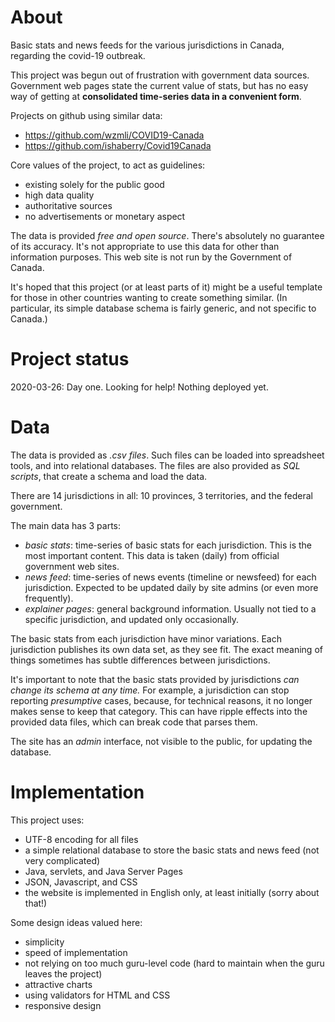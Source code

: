 # About
Basic stats and news feeds for the various jurisdictions in Canada, regarding the covid-19 outbreak.

This project was begun out of frustration with government data sources.
Government web pages state the current value of stats, but has no easy way of getting at **consolidated time-series data in a convenient form**.

Projects on github using similar data:

 * https://github.com/wzmli/COVID19-Canada
 * https://github.com/ishaberry/Covid19Canada
 
Core values of the project, to act as guidelines:

* existing solely for the public good
* high data quality
* authoritative sources 
* no advertisements or monetary aspect

The data is provided *free and open source*.
There's absolutely no guarantee of its accuracy. 
It's not appropriate to use this data for other than information purposes.
This web site is not run by the Government of Canada.

It's hoped that this project (or at least parts of it) might be a useful template for those in other countries wanting to create something similar. 
(In particular, its simple database schema is fairly generic, and not specific to Canada.)

# Project status

2020-03-26: Day one. Looking for help! Nothing deployed yet.

# Data 

The data is provided as *.csv files*.
Such files can be loaded into spreadsheet tools, and into relational databases.
The files are also provided as *SQL scripts*, that create a schema and load the data.

There are 14 jurisdictions in all: 10 provinces, 3 territories, and the federal government.

The main data has 3 parts:

* *basic stats*: time-series of basic stats for each jurisdiction. This is the most important content.
  This data is taken (daily) from official government web sites.
* *news feed*: time-series of news events (timeline or newsfeed) for each jurisdiction. 
  Expected to be updated daily by site admins (or even more frequently).
* *explainer pages*: general background information. 
  Usually not tied to a specific jurisdiction, and updated only occasionally.

The basic stats from each jurisdiction have minor variations. 
Each jurisdiction publishes its own data set, as they see fit.
The exact meaning of things sometimes has subtle differences between jurisdictions.

It's important to note that the basic stats provided by jurisdictions *can change its schema at any time.*
For example, a jurisdiction can stop reporting *presumptive* cases, because, for technical reasons, it no 
longer makes sense to keep that category. 
This can have ripple effects into the provided data files, which can break code that parses them.

The site has an *admin* interface, not visible to the public, for updating the database.

# Implementation 

This project uses:

* UTF-8 encoding for all files 
* a simple relational database to store the basic stats and news feed (not very complicated)
* Java, servlets, and Java Server Pages
* JSON, Javascript, and CSS 
* the website is implemented in English only, at least initially (sorry about that!)

Some design ideas valued here:

* simplicity
* speed of implementation
* not relying on too much guru-level code (hard to maintain when the guru leaves the project)
* attractive charts
* using validators for HTML and CSS
* responsive design
